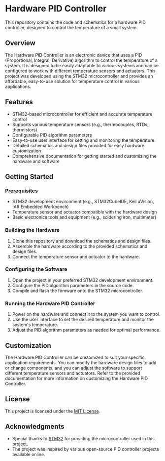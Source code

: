 # Hardware PID Controller

This repository contains the code and schematics for a hardware PID controller, designed to control the temperature of a small system.

## Overview

The Hardware PID Controller is an electronic device that uses a PID (Proportional, Integral, Derivative) algorithm to control the temperature of a system. It is designed to be easily adaptable to various systems and can be configured to work with different temperature sensors and actuators. This project was developed using the STM32 microcontroller and provides an affordable, easy-to-use solution for temperature control in various applications.

## Features

- STM32-based microcontroller for efficient and accurate temperature control
- Supports various temperature sensors (e.g., thermocouples, RTDs, thermistors)
- Configurable PID algorithm parameters
- Easy-to-use user interface for setting and monitoring the temperature
- Detailed schematics and design files provided for easy hardware customization
- Comprehensive documentation for getting started and customizing the hardware and software

## Getting Started

### Prerequisites

- STM32 development environment (e.g., STM32CubeIDE, Keil uVision, IAR Embedded Workbench)
- Temperature sensor and actuator compatible with the hardware design
- Basic electronics tools and equipment (e.g., soldering iron, multimeter)

### Building the Hardware

1. Clone this repository and download the schematics and design files.
2. Assemble the hardware according to the provided schematics and design files.
3. Connect the temperature sensor and actuator to the hardware.

### Configuring the Software

1. Open the project in your preferred STM32 development environment.
2. Configure the PID algorithm parameters in the source code.
3. Compile and flash the firmware onto the STM32 microcontroller.

### Running the Hardware PID Controller

1. Power on the hardware and connect it to the system you want to control.
2. Use the user interface to set the desired temperature and monitor the system's temperature.
3. Adjust the PID algorithm parameters as needed for optimal performance.

## Customization

The Hardware PID Controller can be customized to suit your specific application requirements. You can modify the hardware design files to add or change components, and you can adjust the software to support different temperature sensors and actuators. Refer to the provided documentation for more information on customizing the Hardware PID Controller.

## License

This project is licensed under the [MIT License](LICENSE).

## Acknowledgments

- Special thanks to [STM32](https://www.st.com/en/microcontrollers-microprocessors/stm32-32-bit-arm-cortex-mcus.html) for providing the microcontroller used in this project.
- The project was inspired by various open-source PID controller projects available online.
